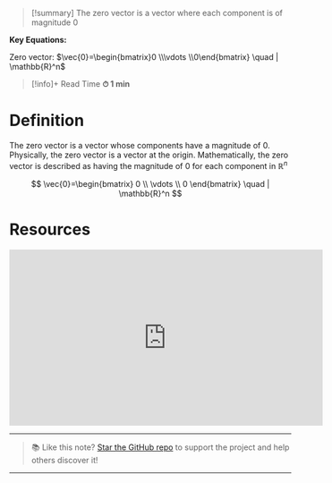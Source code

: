 
> [!summary]
The zero vector is a vector where each component is of magnitude 0
> 
**Key Equations:**
> 
Zero vector:
$\vec{0}=\begin{bmatrix}0 \\\vdots \\0\end{bmatrix} \quad | \mathbb{R}^n$

>[!info]+ Read Time
**⏱ 1 min**

# Definition 
The zero vector is a vector whose components have a magnitude of 0. Physically, the zero vector is a vector at the origin. Mathematically, the zero vector is described as having the magnitude of 0 for each component in $\mathbb{R}^n$

$$
\vec{0}=\begin{bmatrix}
0 \\
\vdots \\
0
\end{bmatrix} \quad | \mathbb{R}^n
$$

# Resources
<iframe width="560" height="315" src="https://www.youtube.com/embed/Rdfu3wcpeAU?si=uvY6OZ-TcZOvtNfX" title="YouTube video player" frameborder="0" allow="accelerometer; autoplay; clipboard-write; encrypted-media; gyroscope; picture-in-picture; web-share" referrerpolicy="strict-origin-when-cross-origin" allowfullscreen></iframe>

---

> 📚 Like this note? [Star the GitHub repo](https://github.com/rajeevphysics/Obsidian-MathMatter) to support the project and help others discover it!

---
